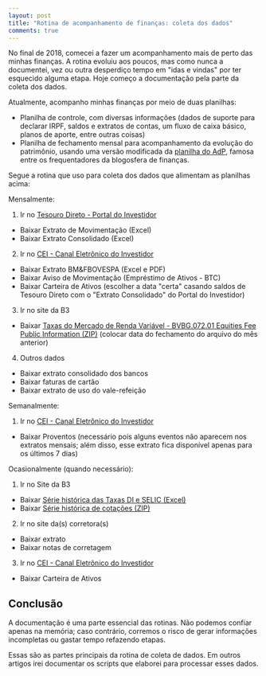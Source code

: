```yaml
---
layout: post
title: "Rotina de acompanhamento de finanças: coleta dos dados"
comments: true
---
```


No final de 2018, comecei a fazer um acompanhamento mais de perto das minhas
finanças. A rotina evoluiu aos poucos, mas como nunca a documentei, vez ou
outra desperdiço tempo em "idas e vindas" por ter esquecido alguma etapa.  Hoje
começo a documentação pela parte da coleta dos dados.

Atualmente, acompanho minhas finanças por meio de duas planilhas:

- Planilha de controle, com diversas informações (dados de suporte para
  declarar IRPF, saldos e extratos de contas, um fluxo de caixa básico, planos
  de aporte, entre outras coisas)
- Planilha de fechamento mensal para acompanhamento da evolução do patrimônio,
  usando uma versão modificada da [planilha do AdP](http://alemdapoupanca.blogspot.com/2012/04/planilha-de-acompanhamento-de.html),
  famosa entre os frequentadores da blogosfera de finanças.

Segue a rotina que uso para coleta dos dados que alimentam as planilhas acima:

Mensalmente:

1. Ir no [Tesouro Direto - Portal do Investidor](https://portalinvestidor.tesourodireto.com.br/)
- Baixar Extrato de Movimentação (Excel)
- Baixar Extrato Consolidado (Excel)

2. Ir no [CEI - Canal Eletrônico do Investidor](https://cei.b3.com.br/)
- Baixar Extrato BM&FBOVESPA (Excel e PDF)
- Baixar Aviso de Movimentação (Empréstimo de Ativos - BTC)
- Baixar Carteira de Ativos (escolher a data "certa" casando saldos de Tesouro
  Direto com o "Extrato Consolidado" do Portal do Investidor)

3. Ir no site da B3
- Baixar [Taxas do Mercado de Renda Variável - BVBG.072.01 Equities Fee Public Information (ZIP)](http://www.b3.com.br/pt_br/market-data-e-indices/servicos-de-dados/market-data/historico/boletins-diarios/pesquisa-por-pregao/pesquisa-por-pregao/)
  (colocar data do fechamento do arquivo do mês anterior)

4. Outros dados
- Baixar extrato consolidado dos bancos
- Baixar faturas de cartão
- Baixar extrato de uso do vale-refeição

Semanalmente:

1. Ir no [CEI - Canal Eletrônico do Investidor](https://cei.b3.com.br/)
- Baixar Proventos (necessário pois alguns eventos não aparecem nos extratos
  mensais; além disso, esse extrato fica disponível apenas para os últimos 7
  dias)

Ocasionalmente (quando necessário):

1. Ir no Site da B3
- Baixar [Série histórica das Taxas DI e SELIC (Excel)](http://www.b3.com.br/pt_br/market-data-e-indices/indices/indices-de-segmentos-e-setoriais/serie-historica-do-di.htm)
- Baixar [Série histórica de cotações (ZIP)](http://www.b3.com.br/pt_br/market-data-e-indices/servicos-de-dados/market-data/historico/mercado-a-vista/series-historicas/)

2. Ir no site da(s) corretora(s)
- Baixar extrato
- Baixar notas de corretagem

3. Ir no [CEI - Canal Eletrônico do Investidor](https://cei.b3.com.br/)
- Baixar Carteira de Ativos

## Conclusão

A documentação é uma parte essencial das rotinas. Não podemos confiar apenas na
memória; caso contrário, corremos o risco de gerar informações incompletas ou
gastar tempo refazendo etapas.

Essas são as partes principais da rotina de coleta de dados. Em outros artigos
irei documentar os scripts que elaborei para processar esses dados.
